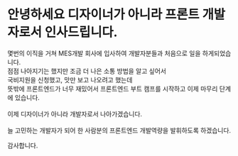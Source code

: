 # 안녕하세요 디자이너가 아니라 프론트 개발자로서 인사드립니다.

몇번의 이직을 거쳐 MES개발 회사에 입사하여 개발자분들과 처음으로 일을 하게되었습니다.</br>
점점 나아지기는 했지만 조금 더 나은 소통 방법을 알고 싶어서 </br>
국비지원을 신청했고, 맛만 보고 나오려고 했는데 </br>
뜻밖에 프론트엔드가 너무 재밌어서 프론트엔드 부트 캠프를 시작하고 이제 마무리 단계에 있습니다.</br>
</br>
이제 디자이너가 아니라 개발자로서 나아가겠습니다.</br>
</br>늘 고민하는 개발자가 되어 한 사람분의 프론트엔드 개발역량을 발휘하도록 하겠습니다.

감사합니다.
